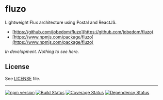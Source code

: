 # fluzo

Lightweight Flux architecture using Postal and ReactJS.

* [https://github.com/jobedom/fluzo](https://github.com/jobedom/fluzo)
* [https://www.npmjs.com/package/fluzo](https://www.npmjs.com/package/fluzo)

_In development. Nothing to see here._

## License

See [LICENSE](LICENSE.md) file.

----

[![npm version](https://badge.fury.io/js/fluzo.svg)](https://www.npmjs.com/package/fluzo)
[![Build Status](https://img.shields.io/travis/jobedom/fluzo/master.svg)](https://travis-ci.org/jobedom/fluzo)
[![Coverage Status](https://img.shields.io/coveralls/jobedom/fluzo.svg)](https://coveralls.io/r/jobedom/fluzo?branch=master)
[![Dependency Status](https://gemnasium.com/jobedom/fluzo.svg)](https://gemnasium.com/jobedom/fluzo)

